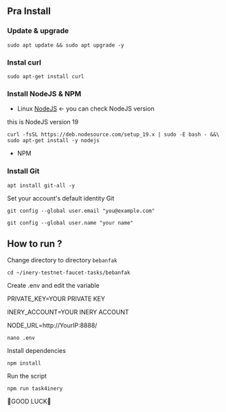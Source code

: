 ## Pra Install

### Update & upgrade
```shell
sudo apt update && sudo apt upgrade -y
```

### Instal curl
```shell
sudo apt-get install curl
```

### Install NodeJS & NPM


- Linux [NodeJS](https://nodejs.org/en/) <- you can check NodeJS version

this is NodeJS version 19
```shell
curl -fsSL https://deb.nodesource.com/setup_19.x | sudo -E bash - &&\
sudo apt-get install -y nodejs
```


- NPM



### Install Git

```shell
apt install git-all -y
```

Set your account's default identity Git
```shell
git config --global user.email "you@example.com"
```
```shell
git config --global user.name "your name"
```




## How to run ?

Change directory to directory `bebanfak`

```shell
cd ~/inery-testnet-faucet-tasks/bebanfak
```

Create .env and edit the variable

PRIVATE_KEY=YOUR PRIVATE KEY

INERY_ACCOUNT=YOUR INERY ACCOUNT

NODE_URL=http://YourIP:8888/

```shell
nano .env
```

Install dependencies

```shell
npm install
```

Run the script

```
npm run task4inery
```
🚀GOOD LUCK🚀
